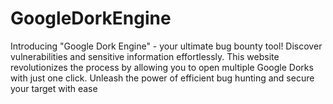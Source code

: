 # GoogleDorkEngine
Introducing "Google Dork Engine" - your ultimate bug bounty tool! Discover vulnerabilities and sensitive information effortlessly. This website revolutionizes the process by allowing you to open multiple Google Dorks with just one click. Unleash the power of efficient bug hunting and secure your target with ease
